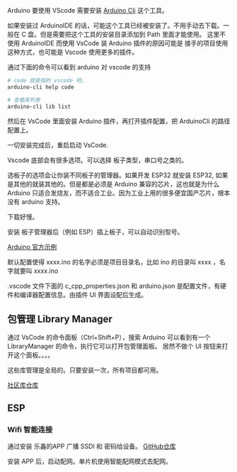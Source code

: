 Arduino 要使用 VScode 需要安装  [Arduino Cli](https://arduino.github.io/arduino-cli/) 这个工具。

如果安装过 ArduinoIDE 的话，可能这个工具已经被安装了。不用手动去下载。一般在 C 盘。但是需要把这个工具的安装目录添加到 Path 里面才能使用。
这里不使用 ArduinoIDE 而使用 VsCode 装 Arduino 插件的原因可能是 接手的项目使用这种方式，也可能是 Vscode 使用更多的插件。

通过下面的命令可以看到 arduino 对 vscode 的支持

```bash
# code 就是指的 vscode 吧。
arduino-cli help code

# 查看库列表
arduino-cli lib list
```

然后在 VsCode 里面安装 Arduino 插件，再打开插件配置，把 ArduinoCli 的路径配置上。


一切安装完成后，重启启动 VsCode.

Vscode 底部会有很多选项。可以选择 板子类型，串口号之类的。

选板子的选项会让你装不同板子的管理器。如果开发 ESP32 就安装 ESP32, 如果是其他的就装其他的。但是都是必须是 Arduino 兼容的芯片，这也就是为什么 Arduino 只适合发烧友，而不适合工业。因为工业上用的很多便宜国产芯片，根本没有 arduino 支持。


下载好慢。

安装 板子管理器后（例如 ESP）插上板子，可以自动识别型号。

[Arduino 官方示例](https://github.com/arduino/arduino-examples)


默认配置使得   xxxx.ino  的名字必须是项目目录名，比如 ino 的目录叫 xxxx ，名字就要叫 xxxx.ino

.vscode 文件下面的 c_cpp_properties.json 和 arduino.json 是配置文件，有硬件和编译器配置信息。由插件 UI 界面设配后生成。

## 包管理 Library Manager
通过 VsCode 的命令面板（Ctrl+Shift+P），搜索 Arduino 可以看到有一个 LibraryManager 的命令，执行它可以打开包管理面板。
居然不做个 UI 按钮来打开这个面板。。。。

这些库管理是全局的。只要安装一次，所有项目都可用。

[社区库仓库](https://github.com/arduino-libraries)


## ESP

### Wifi 智能连接

通过安装 乐鑫的APP 广播 SSDI 和 密码给设备。
[GitHub仓库](https://github.com/EspressifApp/EsptouchForAndroid)

安装 APP 后，启动配网。单片机使用智能配网模式去配网。
